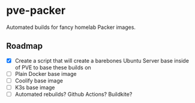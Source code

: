 # pve-packer

Automated builds for fancy homelab Packer images.

## Roadmap

- [X] Create a script that will create a barebones Ubuntu Server base inside of PVE to base these builds on
- [ ] Plain Docker base image
- [ ] Coolify base image
- [ ] K3s base image
- [ ] Automated rebuilds? Github Actions? Buildkite?